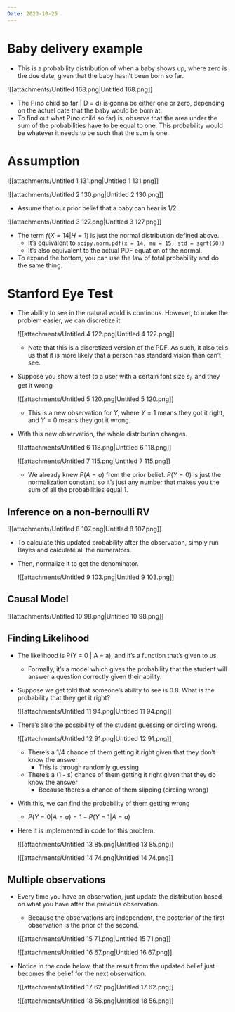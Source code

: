 ```yaml
---
Date: 2023-10-25
---
```

# Baby delivery example

- This is a probability distribution of when a baby shows up, where zero is the due date, given that the baby hasn’t been born so far.

![[attachments/Untitled 168.png|Untitled 168.png]]

- The P(no child so far | D = d) is gonna be either one or zero, depending on the actual date that the baby would be born at.
- To find out what P(no child so far) is, observe that the area under the sum of the probabilities have to be equal to one. This probability would be whatever it needs to be such that the sum is one.

# Assumption

![[attachments/Untitled 1 131.png|Untitled 1 131.png]]

![[attachments/Untitled 2 130.png|Untitled 2 130.png]]

- Assume that our prior belief that a baby can hear is 1/2

![[attachments/Untitled 3 127.png|Untitled 3 127.png]]

- The term $f(X = 14 | H = 1)$﻿ is just the normal distribution defined above.
    - It’s equivalent to `scipy.norm.pdf(x = 14, mu = 15, std = sqrt(50))`
    - It’s also equivalent to the actual PDF equation of the normal.
- To expand the bottom, you can use the law of total probability and do the same thing.

# Stanford Eye Test

- The ability to see in the natural world is continous. However, to make the problem easier, we can discretize it.
    
    ![[attachments/Untitled 4 122.png|Untitled 4 122.png]]
    
    - Note that this is a discretized version of the PDF. As such, it also tells us that it is more likely that a person has standard vision than can’t see.
- Suppose you show a test to a user with a certain font size $s_i$﻿, and they get it wrong
    
    ![[attachments/Untitled 5 120.png|Untitled 5 120.png]]
    
    - This is a new observation for $Y$﻿, where $Y = 1$﻿ means they got it right, and $Y = 0$﻿ means they got it wrong.
- With this new observation, the whole distribution changes.
    
    ![[attachments/Untitled 6 118.png|Untitled 6 118.png]]
    
    ![[attachments/Untitled 7 115.png|Untitled 7 115.png]]
    
    - We already knew $P(A = a)$﻿ from the prior belief. $P(Y = 0)$﻿ is just the normalization constant, so it’s just any number that makes you the sum of all the probabilities equal 1.

## Inference on a non-bernoulli RV

![[attachments/Untitled 8 107.png|Untitled 8 107.png]]

- To calculate this updated probability after the observation, simply run Bayes and calculate all the numerators.
- Then, normalize it to get the denominator.
    
    ![[attachments/Untitled 9 103.png|Untitled 9 103.png]]
    

## Causal Model

![[attachments/Untitled 10 98.png|Untitled 10 98.png]]

## Finding Likelihood

- The likelihood is P(Y = 0 | A = a), and it’s a function that’s given to us.
    - Formally, it’s a model which gives the probability that the student will answer a question correctly given their ability.
- Suppose we get told that someone’s ability to see is 0.8. What is the probability that they get it right?
    
    ![[attachments/Untitled 11 94.png|Untitled 11 94.png]]
    
- There’s also the possibility of the student guessing or circling wrong.
    
    ![[attachments/Untitled 12 91.png|Untitled 12 91.png]]
    
    - There’s a 1/4 chance of them getting it right given that they don’t know the answer
        - This is through randomly guessing
    - There’s a (1 - s) chance of them getting it right given that they do know the answer
        - Because there’s a chance of them slipping (circling wrong)
- With this, we can find the probability of them getting wrong
    - $P(Y = 0 | A = a) = 1 - P(Y = 1 | A = a)$﻿
- Here it is implemented in code for this problem:
    
    ![[attachments/Untitled 13 85.png|Untitled 13 85.png]]
    
    ![[attachments/Untitled 14 74.png|Untitled 14 74.png]]
    

## Multiple observations

- Every time you have an observation, just update the distribution based on what you have after the previous observation.
    
    - Because the observations are independent, the posterior of the first observation is the prior of the second.
    
    ![[attachments/Untitled 15 71.png|Untitled 15 71.png]]
    
    ![[attachments/Untitled 16 67.png|Untitled 16 67.png]]
    
- Notice in the code below, that the result from the updated belief just becomes the belief for the next observation.
    
    ![[attachments/Untitled 17 62.png|Untitled 17 62.png]]
    
    ![[attachments/Untitled 18 56.png|Untitled 18 56.png]]